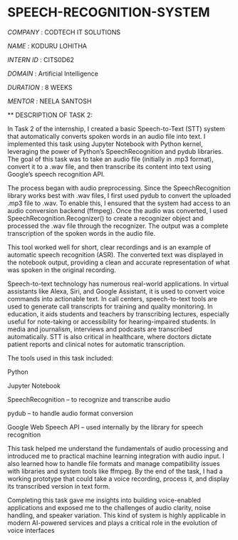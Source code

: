 # SPEECH-RECOGNITION-SYSTEM

*COMPANY* : CODTECH IT SOLUTIONS 

*NAME* : KODURU LOHITHA

*INTERN ID* : CITS0D62 

*DOMAIN* : Artificial Intelligence

*DURATION* : 8 WEEKS

*MENTOR* : NEELA SANTOSH

** DESCRIPTION OF TASK 2:

In Task 2 of the internship, I created a basic Speech-to-Text (STT) system that automatically converts spoken words in an audio file into text. I implemented this task using Jupyter Notebook with Python kernel, leveraging the power of Python’s SpeechRecognition and pydub libraries. The goal of this task was to take an audio file (initially in .mp3 format), convert it to a .wav file, and then transcribe its content into text using Google’s speech recognition API.

The process began with audio preprocessing. Since the SpeechRecognition library works best with .wav files, I first used pydub to convert the uploaded .mp3 file to .wav. To enable this, I ensured that the system had access to an audio conversion backend (ffmpeg). Once the audio was converted, I used SpeechRecognition.Recognizer() to create a recognizer object and processed the .wav file through the recognizer. The output was a complete transcription of the spoken words in the audio file.

This tool worked well for short, clear recordings and is an example of automatic speech recognition (ASR). The converted text was displayed in the notebook output, providing a clean and accurate representation of what was spoken in the original recording.

Speech-to-text technology has numerous real-world applications. In virtual assistants like Alexa, Siri, and Google Assistant, it is used to convert voice commands into actionable text. In call centers, speech-to-text tools are used to generate call transcripts for training and quality monitoring. In education, it aids students and teachers by transcribing lectures, especially useful for note-taking or accessibility for hearing-impaired students. In media and journalism, interviews and podcasts are transcribed automatically. STT is also critical in healthcare, where doctors dictate patient reports and clinical notes for automatic transcription.

The tools used in this task included:

Python

Jupyter Notebook

SpeechRecognition – to recognize and transcribe audio

pydub – to handle audio format conversion

Google Web Speech API – used internally by the library for speech recognition

This task helped me understand the fundamentals of audio processing and introduced me to practical machine learning integration with audio input. I also learned how to handle file formats and manage compatibility issues with libraries and system tools like ffmpeg. By the end of the task, I had a working prototype that could take a voice recording, process it, and display its transcribed version in text form.

Completing this task gave me insights into building voice-enabled applications and exposed me to the challenges of audio clarity, noise handling, and speaker variation. This kind of system is highly applicable in modern AI-powered services and plays a critical role in the evolution of voice interfaces
